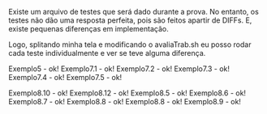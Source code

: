 Existe um arquivo de testes que será dado durante a prova.
No entanto, os testes não dão uma resposta perfeita, pois são feitos apartir de DIFFs.
E, existe pequenas diferenças em implementação.

Logo, splitando minha tela e modificando o avaliaTrab.sh eu posso rodar cada teste individualmente e ver se teve alguma diferença.

Exemplo5   - ok!
Exemplo7.1 - ok!
Exemplo7.2 - ok!
Exemplo7.3 - ok!
Exemplo7.4 - ok!
Exemplo7.5 - ok!

Exemplo8.10 - ok!
Exemplo8.12 - ok!
Exemplo8.5  - ok!
Exemplo8.6  - ok!
Exemplo8.7  - ok!
Exemplo8.8  - ok!
Exemplo8.8  - ok!
Exemplo8.9  - ok!
